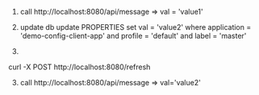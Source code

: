 1. call http://localhost:8080/api/message
=> val = 'value1'

2. update db
update PROPERTIES set val = 'value2' where application = 'demo-config-client-app' and profile = 'default' and label = 'master'

3.
curl -X POST http://localhost:8080/refresh

3. call http://localhost:8080/api/message
=> val='value2'